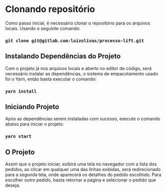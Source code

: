 # Clonando repositório

Como passo inicial, é necessário clonar o repositório para os arquivos locais.
Usando o seguinte comando:

### `git clone git@gitlab.com:luizolivas/processo-lift.git`

## Instalando Dependências do Projeto

Com o projeto já nos arquivos locais e aberto no editor de código, será necessário instalar as dependências, o sistema de empacotamento usado foi o Yarn, então basta executar o comando: 

### `yarn install`

## Iniciando Projeto

Após as dependências serem instaladas com sucesso, execute o comando abaixo para iniciar o projeto:

### `yarn start`

## O Projeto

Assim que o projeto iniciar, exibirá uma tela no navegador com a lista dos pedidos, ao clicar em qualquer uma das linhas exibidas, será redirecionado para a segunda tela, onde aparecerá os detalhes do pedido escolhido. Para escolher outro pedido, basta retornar a página e selecionar o pedido que deseja.
